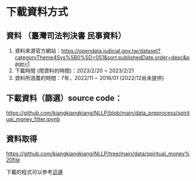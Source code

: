 # 下載資料方式

## 資料 （臺灣司法判決書 民事資料）

1. 資料來源官方網站：https://opendata.judicial.gov.tw/dataset?categoryTheme4Sys%5B0%5D=051&sort.publishedDate.order=desc&page=1
2. 下載時間 (爬資料的時間)：2023/2/20 ~ 2023/2/21
3. 資料所涵蓋的時間：7年，2022/11 ~ 2016/01 (2022/12尚未提供)

## 下載資料（篩選）source code：
https://github.com/kiangkiangkiang/NLLP/blob/main/data_preprocess/spiritual_money_filter.ipynb

## 資料取得
https://github.com/kiangkiangkiang/NLLP/tree/main/data/spiritual_money%20file

下載的程式可以參考[這邊](https://github.com/kiangkiangkiang/NLLP/blob/main/data_preprocess/load_data.ipynb)

